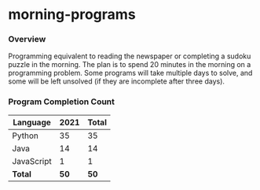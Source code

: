 # morning-programs

### Overview

Programming equivalent to reading the newspaper or completing a sudoku puzzle in the morning.  The plan is to spend 20 
minutes in the morning on a programming problem.  Some programs will take multiple days to solve, and some will be left 
unsolved (if they are incomplete after three days).

### Program Completion Count

| Language     | 2021   | Total  |
|--------------|--------|--------|
| Python       | 35     | 35     |
| Java         | 14     | 14     |
| JavaScript   | 1      | 1      |
| **Total**    | **50** | **50** |
